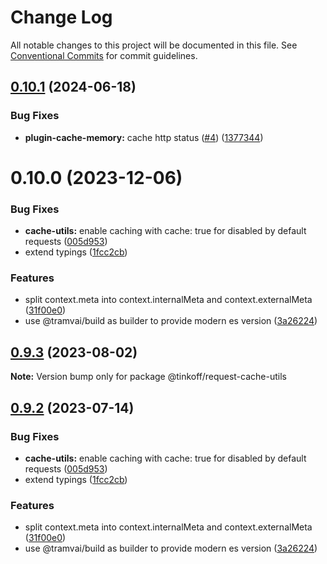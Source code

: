 # Change Log

All notable changes to this project will be documented in this file.
See [Conventional Commits](https://conventionalcommits.org) for commit guidelines.

## [0.10.1](https://github.com/Tinkoff/tinkoff-request/compare/@tinkoff/request-cache-utils@0.10.0...@tinkoff/request-cache-utils@0.10.1) (2024-06-18)


### Bug Fixes

* **plugin-cache-memory:** cache http status ([#4](https://github.com/Tinkoff/tinkoff-request/issues/4)) ([1377344](https://github.com/Tinkoff/tinkoff-request/commit/1377344242cf55e12565fc72f8f3518a8a46576d))





# 0.10.0 (2023-12-06)


### Bug Fixes

* **cache-utils:** enable caching with cache: true for disabled by default requests ([005d953](https://github.com/Tinkoff/tinkoff-request/commit/005d953604daf473565af6f533743c8da3831ef8))
* extend typings ([1fcc2cb](https://github.com/Tinkoff/tinkoff-request/commit/1fcc2cb32597b10d788de36303507e385042fc96))


### Features

* split context.meta into context.internalMeta and context.externalMeta ([31f00e0](https://github.com/Tinkoff/tinkoff-request/commit/31f00e0ae14767f213a67eb2df349c9f75adcfe7))
* use @tramvai/build as builder to provide modern es version ([3a26224](https://github.com/Tinkoff/tinkoff-request/commit/3a26224221d4fc073938cf32c2f147515620c28e))





## [0.9.3](https://github.com/Tinkoff/tinkoff-request/compare/@tinkoff/request-cache-utils@0.9.2...@tinkoff/request-cache-utils@0.9.3) (2023-08-02)

**Note:** Version bump only for package @tinkoff/request-cache-utils





## [0.9.2](https://github.com/Tinkoff/tinkoff-request/compare/@tinkoff/request-cache-utils@0.9.2...@tinkoff/request-cache-utils@0.9.2) (2023-07-14)


### Bug Fixes

* **cache-utils:** enable caching with cache: true for disabled by default requests ([005d953](https://github.com/Tinkoff/tinkoff-request/commit/005d953604daf473565af6f533743c8da3831ef8))
* extend typings ([1fcc2cb](https://github.com/Tinkoff/tinkoff-request/commit/1fcc2cb32597b10d788de36303507e385042fc96))


### Features

* split context.meta into context.internalMeta and context.externalMeta ([31f00e0](https://github.com/Tinkoff/tinkoff-request/commit/31f00e0ae14767f213a67eb2df349c9f75adcfe7))
* use @tramvai/build as builder to provide modern es version ([3a26224](https://github.com/Tinkoff/tinkoff-request/commit/3a26224221d4fc073938cf32c2f147515620c28e))
